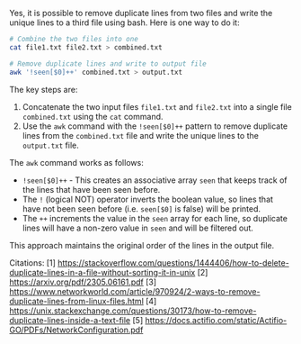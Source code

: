 Yes, it is possible to remove duplicate lines from two files and write the unique lines to a third file using bash. Here is one way to do it:

```bash
# Combine the two files into one
cat file1.txt file2.txt > combined.txt

# Remove duplicate lines and write to output file
awk '!seen[$0]++' combined.txt > output.txt
```

The key steps are:

1. Concatenate the two input files `file1.txt` and `file2.txt` into a single file `combined.txt` using the `cat` command.
2. Use the `awk` command with the `!seen[$0]++` pattern to remove duplicate lines from the `combined.txt` file and write the unique lines to the `output.txt` file.

The `awk` command works as follows:

- `!seen[$0]++` - This creates an associative array `seen` that keeps track of the lines that have been seen before. 
- The `!` (logical NOT) operator inverts the boolean value, so lines that have not been seen before (i.e. `seen[$0]` is false) will be printed.
- The `++` increments the value in the `seen` array for each line, so duplicate lines will have a non-zero value in `seen` and will be filtered out.

This approach maintains the original order of the lines in the output file.

Citations:
[1] https://stackoverflow.com/questions/1444406/how-to-delete-duplicate-lines-in-a-file-without-sorting-it-in-unix
[2] https://arxiv.org/pdf/2305.06161.pdf
[3] https://www.networkworld.com/article/970924/2-ways-to-remove-duplicate-lines-from-linux-files.html
[4] https://unix.stackexchange.com/questions/30173/how-to-remove-duplicate-lines-inside-a-text-file
[5] https://docs.actifio.com/static/Actifio-GO/PDFs/NetworkConfiguration.pdf